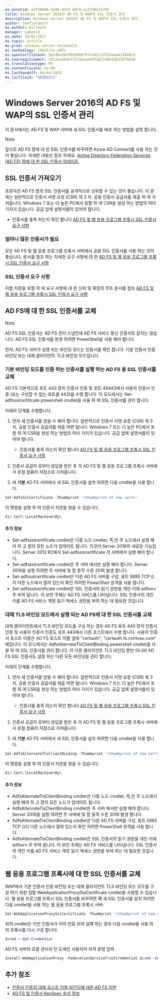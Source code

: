 ```yaml
---
ms.assetid: a3f50046-5d48-43d3-b0f8-ac2346b15285
title: Windows Server 2016의 AD FS 및 WAP의 SSL 인증서 관리
description: Windows Server 2016의 AD FS 및 WAP의 SSL 인증서 관리
author: jenfieldmsft
ms.author: billmath
manager: samueld
ms.date: 10/02/2017
ms.topic: article
ms.prod: windows-server-threshold
ms.technology: identity-adfs
ms.openlocfilehash: 9acdbe2be56b990876fe365c1f535aaa411009c5
ms.sourcegitcommit: cd12ace92e7251daaa4e9fabf1d8418632879d38
ms.translationtype: MT
ms.contentlocale: ko-KR
ms.lasthandoff: 06/04/2019
ms.locfileid: "66501631"
---
```

# <a name="managing-ssl-certificates-in-ad-fs-and-wap-in-windows-server-2016"></a>Windows Server 2016의 AD FS 및 WAP의 SSL 인증서 관리



이 문서에서는 AD FS 및 WAP 서버에 새 SSL 인증서를 배포 하는 방법을 설명 합니다.

>[!NOTE]
>앞으로 AD FS 팜에 대 한 SSL 인증서를 바꾸려면 Azure AD Connect를 사용 하는 것이 좋습니다.  자세한 내용은 참조 하세요. [Active Directory Federation Services (AD FS) 팜에 대 한 SSL 인증서 업데이트](https://docs.microsoft.com/azure/active-directory/connect/active-directory-aadconnectfed-ssl-update)

## <a name="obtaining-your-ssl-certificates"></a>SSL 인증서 가져오기
프로덕션 AD FS 팜의 SSL 인증서를 공개적으로 신뢰할 수 있는 것이 좋습니다. 이 문제는 일반적으로 인증서 서명 요청 (CSR) 제 3 자, 공용 인증서 공급자를 제출 하 여 가져옵니다. Windows 7 또는 더 높은 PC에서 포함 하 여 CSR을 생성 하는 방법의 여러 가지가 있습니다. 공급 업체 설명서를이 있어야 합니다.

- 인증서를 충족 하는지 확인 합니다 [AD FS 및 웹 응용 프로그램 프록시 SSL 인증서 요구 사항](https://technet.microsoft.com/windows-server-docs/identity/ad-fs/overview/AD-FS-2016-Requirements#BKMK_1)

### <a name="how-many-certificates-are-needed"></a>얼마나 많은 인증서가 필요
모든 AD FS 및 웹 응용 프로그램 프록시 서버에서 공용 SSL 인증서를 사용 하는 것이 좋습니다. 문서를 참조 하는 자세한 요구 사항에 대 한 [AD FS 및 웹 응용 프로그램 프록시 SSL 인증서 요구 사항](https://technet.microsoft.com/windows-server-docs/identity/ad-fs/overview/AD-FS-2016-Requirements#BKMK_1)

### <a name="ssl-certificate-requirements"></a>SSL 인증서 요구 사항
이름 지정을 포함 하 여 요구 사항에 대 한 신뢰 및 확장의 루트 문서를 참조 [AD FS 및 웹 응용 프로그램 프록시 SSL 인증서 요구 사항](https://technet.microsoft.com/windows-server-docs/identity/ad-fs/overview/AD-FS-2016-Requirements#BKMK_1)

## <a name="replacing-the-ssl-certificate-for-ad-fs"></a>AD FS에 대 한 SSL 인증서를 교체
> [!NOTE]
> AD FS SSL 인증서는 AD FS 관리 스냅인에 AD FS 서비스 통신 인증서로 같지는 않습니다. AD FS SSL 인증서를 변경 하려면 PowerShell을 사용 해야 합니다.

먼저, AD FS 서버가 실행 되는 바인딩 모드는 인증서를 확인 합니다: 기본 인증서 인증 바인딩 또는 대체 클라이언트 TLS 바인딩 모드입니다.

### <a name="replacing-the-ssl-certificate-for-ad-fs-running-in-default-certificate-authentication-binding-mode"></a>기본 바인딩 모드를 인증 하는 인증서를 실행 하는 AD FS 용 SSL 인증서를 교체
AD FS 기본적으로 포트 443 장치 인증서 인증 및 포트 49443에서 사용자 인증서 인증 (또는 구성할 수 없는 포트를 443)를 수행 합니다.
이 모드에서는 Set-adfssslcertificate powershell cmdlet을 사용 하 여 SSL 인증서를 관리 합니다.

아래의 단계를 수행합니다.

1. 먼저 새 인증서를 얻을 수 해야 합니다. 일반적으로 인증서 서명 요청 (CSR) 제 3 자, 공용 인증서 공급자를 제출 하면 됩니다. Windows 7 또는 더 높은 PC에서 포함 하 여 CSR을 생성 하는 방법의 여러 가지가 있습니다. 공급 업체 설명서를이 있어야 합니다.

    * 인증서를 충족 하는지 확인 합니다 [AD FS 및 웹 응용 프로그램 프록시 SSL 인증서 요구 사항](https://technet.microsoft.com/windows-server-docs/identity/ad-fs/overview/AD-FS-2016-Requirements#BKMK_1)

1. 인증서 공급자 로부터 응답을 받은 후 각 AD FS 및 웹 응용 프로그램 프록시 서버에서 로컬 컴퓨터 저장소로 가져옵니다.

1. 에 **기본** AD FS 서버에서 새 SSL 인증서를 설치 하려면 다음 cmdlet을 사용 합니다.

```powershell
Set-AdfsSslCertificate -Thumbprint '<thumbprint of new cert>'
```

이 명령을 실행 하 여 인증서 지문을 찾을 수 있습니다.

```powershell
dir Cert:\LocalMachine\My\
```

#### <a name="additional-notes"></a>추가 정보

* Set-adfssslcertificate cmdlet은 다중 노드 cmdlet; 즉,만 주 노드에서 실행 해야 하 고 팜의 모든 노드가 업데이트 됩니다. 이것이 Server 2016의 새로운 기능입니다. Server 2012 R2에서 Set-adfssslcertificate 각 서버에서 실행 해야 합니다.
* Set-adfssslcertificate cmdlet은 주 서버 에서만 실행 해야 합니다. Server 2016을 실행 하려면 주 서버에 및 팜 동작 수준 2016 발생 합니다.
* Set-adfssslcertificate cmdlet은 다른 AD FS 서버를 구성, 포트 5985 TCP ()이 다른 노드에서 열려 있는지 확인 하려면 PowerShell 원격을 사용 합니다.
* Set-adfssslcertificate cmdlet은 SSL 인증서의 읽기 권한을 개인 키에 adfssrv 주 부여 됩니다. 이 보안 주체는 AD FS 서비스를 나타냅니다. SSL 인증서의 개인 키를 AD FS 서비스 계정 읽기 액세스 권한을 부여 하는 데 필요한 것입니다.

### <a name="replacing-the-ssl-certificate-for-ad-fs-running-in-alternate-tls-binding-mode"></a>대체 TLS 바인딩 모드에서 실행 되는 AD FS에 대 한 SSL 인증서를 교체
대체 클라이언트에서 TLS 바인딩 모드를 구성 하는 경우 AD FS 포트 443 장치 인증서 인증 및 사용자 인증서 인증도 포트 443에서 다른 호스트에서 수행 합니다. 사용자 인증서 호스트 이름은 AD FS 호스트 이름 앞에 "certauth", "certauth.fs.contoso.com" 예입니다.
이 모드에서는 AdfsAlternateTlsClientBinding powershell cmdlet을 사용 하 여 SSL 인증서를 관리 합니다. 이 다른 클라이언트 TLS 바인딩 뿐만 아니라 AD FS SSL 인증서도 설정 하는 다른 모든 바인딩을 관리 합니다.

아래의 단계를 수행합니다.

1. 먼저 새 인증서를 얻을 수 해야 합니다. 일반적으로 인증서 서명 요청 (CSR) 제 3 자, 공용 인증서 공급자를 제출 하면 됩니다. Windows 7 또는 더 높은 PC에서 포함 하 여 CSR을 생성 하는 방법의 여러 가지가 있습니다. 공급 업체 설명서를이 있어야 합니다.

    * 인증서를 충족 하는지 확인 합니다 [AD FS 및 웹 응용 프로그램 프록시 SSL 인증서 요구 사항](https://technet.microsoft.com/windows-server-docs/identity/ad-fs/overview/AD-FS-2016-Requirements#BKMK_1)

1. 인증서 공급자 로부터 응답을 받은 후 각 AD FS 및 웹 응용 프로그램 프록시 서버에서 로컬 컴퓨터 저장소로 가져옵니다.

1. 에 **기본** AD FS 서버에서 새 SSL 인증서를 설치 하려면 다음 cmdlet을 사용 합니다.

```powershell
Set-AdfsAlternateTlsClientBinding -Thumbprint '<thumbprint of new cert>'
```

이 명령을 실행 하 여 인증서 지문을 찾을 수 있습니다.

```powershell
dir Cert:\LocalMachine\My\
```

#### <a name="additional-notes"></a>추가 정보

* AdfsAlternateTlsClientBinding cmdlet은 다중 노드 cmdlet; 즉,만 주 노드에서 실행 해야 하 고 팜의 모든 노드가 업데이트 됩니다.
* AdfsAlternateTlsClientBinding cmdlet은 주 서버 에서만 실행 해야 합니다. Server 2016을 실행 하려면 주 서버에 및 팜 동작 수준 2016 발생 합니다.
* AdfsAlternateTlsClientBinding cmdlet은 다른 AD FS 서버를 구성, 포트 5985 TCP ()이 다른 노드에서 열려 있는지 확인 하려면 PowerShell 원격을 사용 합니다.
* AdfsAlternateTlsClientBinding cmdlet은 SSL 인증서의 읽기 권한을 개인 키에 adfssrv 주 부여 됩니다. 이 보안 주체는 AD FS 서비스를 나타냅니다. SSL 인증서의 개인 키를 AD FS 서비스 계정 읽기 액세스 권한을 부여 하는 데 필요한 것입니다.

## <a name="replacing-the-ssl-certificate-for-the-web-application-proxy"></a>웹 응용 프로그램 프록시에 대 한 SSL 인증서를 교체
WAP에서 기본 인증서 인증 바인딩 또는 대체 클라이언트 TLS 바인딩 모드 모두를 구성 하기 위한 집합 WebApplicationProxySslCertificate cmdlet을 사용할 수 있습니다.
웹 응용 프로그램 프록시 SSL 인증서를 바꾸려면 **각** 새 SSL 인증서를 설치 하려면 다음 cmdlet을 사용 하는 웹 응용 프로그램 프록시 서버:

```powershell
Set-WebApplicationProxySslCertificate -Thumbprint '<thumbprint of new cert>'
```

위의 cmdlet은 이전 인증서가 이미 만료 되어 실패 하는 경우 다음 cmdlet을 사용 하 여 프록시를 다시 구성 합니다.

```powershell
$cred = Get-Credential
```

AD FS 서버의 로컬 관리자 인 도메인 사용자의 자격 증명 입력

```powershell
Install-WebApplicationProxy -FederationServiceTrustCredential $cred -CertificateThumbprint '<thumbprint of new cert>' -FederationServiceName 'fs.contoso.com'
```

## <a name="additional-references"></a>추가 참조  
* [인증서 인증의 대체 호스트 이름 바인딩에 대한 AD FS 지원](../operations/AD-FS-support-for-alternate-hostname-binding-for-certificate-authentication.md)
* [AD FS 및 인증서 KeySpec 속성 정보](../technical-reference/AD-FS-and-KeySpec-Property.md)
